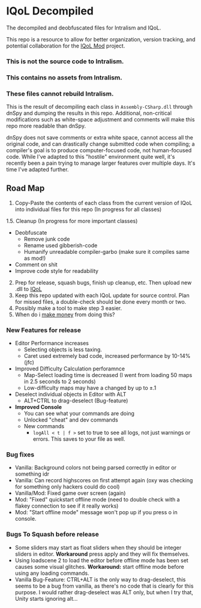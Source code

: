# IQoL Decompiled
The decompiled and deobfuscated files for Intralism and IQoL.

This repo is a resource to allow for better organization, version tracking, and potential collaboration for the [IQoL Mod](https://github.com/FlyingRabidUnicornPig/IntralismQoLMod) project.

### This is not the source code to Intralism.
### This contains no assets from Intralism.
### These files cannot rebuild Intralism.

This is the result of decompiling each class in `Assembly-CSharp.dll` through dnSpy and dumping the results in this repo. Additional, non-critical modifications such as white-space adjustment and comments will make this repo more readable than dnSpy.

dnSpy does not save comments or extra white space, cannot access all the original code, and can drastically change submitted code when compiling; a compiler's goal is to produce computer-focused code, not human-focused code. While I've adapted to this "hostile" environment quite well, it's recently been a pain trying to manage larger features over multiple days. It's time I've adapted further.

## Road Map

1. Copy-Paste the contents of each class from the current version of IQoL into individual files for this repo (In progress for all classes)
 
1.5. Cleanup (In progress for more important classes)
  - Deobfuscate
     - Remove junk code
     - Rename used gibberish-code
     - Humanify unreadable compiler-garbo (make sure it compiles same as mod!)
  - Comment on shit
  - Improve code style for readability
2. Prep for release, squash bugs, finish up cleanup, etc. Then upload new .dll to [IQoL](https://github.com/FlyingRabidUnicornPig/IntralismQoLMod)
3. Keep this repo updated with each IQoL update for source control. Plan for missed files, a double-check should be done every month or two.
4. Possibly make a tool to make step 3 easier.
5. When do i [make money](https://ko-fi.com/dustdust) from doing this?

### New Features for release
- Editor Performance increases
  - Selecting objects is less taxing.
  - Caret used extremely bad code, increased performance by 10-14% (jfc)
- Improved Difficulty Calculation perforamnce
  - Map-Select loading time is decreased (I went from loading 50 maps in 2.5 seconds to 2 seconds)
  - Low-difficulty maps may have a changed by up to ±.1
- Deselect individual objects in Editor with ALT
  - ALT+CTRL to drag-deselect (Bug-feature)
- **Improved Console**
  - You can see what your commands are doing
  - Unlocked "cheat" and dev commands
  - New commands
    - `logAll < t | f >` set to true to see all logs, not just warnings or errors. This saves to your file as well.

### Bug fixes
- Vanilla: Background colors not being parsed correctly in editor or something idr
- Vanilla: Can record highscores on first attempt again (oxy was checking for something only hackers could do cool)
- Vanilla/Mod: Fixed game over screen (again)
- Mod: "Fixed" quickstart offline mode (need to double check with a flakey connection to see if it really works)
- Mod: "Start offline mode" message won't pop up if you press o in console.

### Bugs To Squash before release
- Some sliders may start as float sliders when they should be integer sliders in editor. **Workaround** press apply and they will fix themselves.
- Using loadscene 2 to load the editor before offline mode has been set causes some visual glitches. **Workaround:** start offline mode before using any loading commands.
- Vanilla Bug-Feature: CTRL+ALT is the only way to drag-deselect, this seems to be a bug from vanilla, as there's no code that is clearly for this purpose. I would rather drag-deselect was ALT only, but when I try that, Unity starts ignoring alt...
